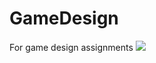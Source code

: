 # GameDesign
 For game design assignments
![](![titleFicGame](https://user-images.githubusercontent.com/38558616/135620992-2bb31d6e-cb7a-40fb-8feb-7215bf7eae29.png))
